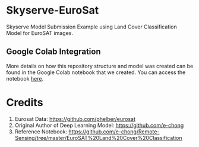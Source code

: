 # Skyserve-EuroSat
Skyserve Model Submission Example using Land Cover Classification Model for EuroSAT images.

## Google Colab Integration
More details on how this repository structure and model was created can be found in the Google Colab notebook that we created. You can access the notebook [here](https://colab.research.google.com/drive/1qrXvFBIrMkR4ras0LolD_whcjVhHcPmH?usp=sharing).

# Credits
1.   Eurosat Data: https://github.com/phelber/eurosat
2.   Original Author of Deep Learning Model: https://github.com/e-chong
3.   Reference Notebook: https://github.com/e-chong/Remote-Sensing/tree/master/EuroSAT%20Land%20Cover%20Classification
